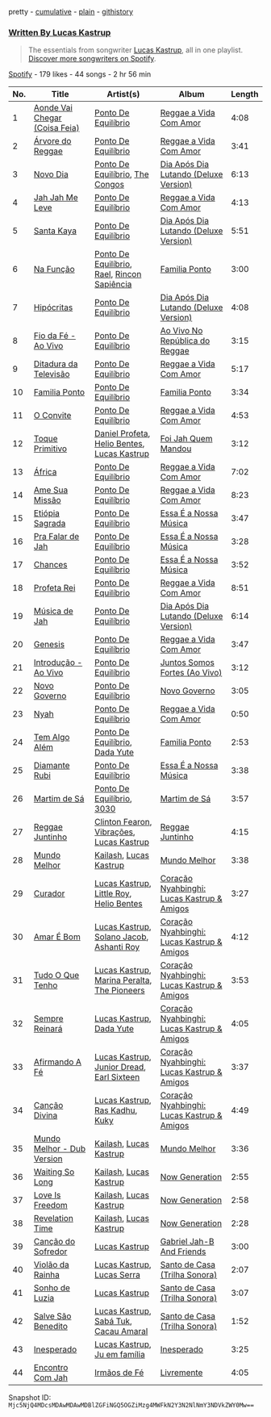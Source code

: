 pretty - [cumulative](/playlists/cumulative/37i9dQZF1EFFFC1lIRMlcB.md) - [plain](/playlists/plain/37i9dQZF1EFFFC1lIRMlcB) - [githistory](https://github.githistory.xyz/mackorone/spotify-playlist-archive/blob/main/playlists/plain/37i9dQZF1EFFFC1lIRMlcB)

### [Written By Lucas Kastrup](https://open.spotify.com/playlist/37i9dQZF1EFFFC1lIRMlcB)

> The essentials from songwriter <a href="https://artists.spotify.com/songwriter/2SvaUOnqS5LqjhwNsyWEJZ">Lucas Kastrup</a>, all in one playlist\. <a href="spotify:genre:0JQ5DAqbMKFSCjnQr8QZ3O">Discover more songwriters on Spotify</a>.

[Spotify](https://open.spotify.com/user/spotify) - 179 likes - 44 songs - 2 hr 56 min

| No. | Title | Artist(s) | Album | Length |
|---|---|---|---|---|
| 1 | [Aonde Vai Chegar \(Coisa Feia\)](https://open.spotify.com/track/6v9305hQPLCujklnSmHmrH) | [Ponto De Equilíbrio](https://open.spotify.com/artist/6crUnfFtxFx7u9OGE1AHZo) | [Reggae a Vida Com Amor](https://open.spotify.com/album/1kN0AUafpsAzU1C49361bA) | 4:08 |
| 2 | [Árvore do Reggae](https://open.spotify.com/track/6igGc7SDElL0VWsKwouG9J) | [Ponto De Equilíbrio](https://open.spotify.com/artist/6crUnfFtxFx7u9OGE1AHZo) | [Reggae a Vida Com Amor](https://open.spotify.com/album/1kN0AUafpsAzU1C49361bA) | 3:41 |
| 3 | [Novo Dia](https://open.spotify.com/track/5zhROXetl6dhshtjXUjo8C) | [Ponto De Equilíbrio](https://open.spotify.com/artist/6crUnfFtxFx7u9OGE1AHZo), [The Congos](https://open.spotify.com/artist/0nGxKkhmIzyu6bvuXrko1e) | [Dia Após Dia Lutando \(Deluxe Version\)](https://open.spotify.com/album/6YFmSe0LapWyAyyNJYLEln) | 6:13 |
| 4 | [Jah Jah Me Leve](https://open.spotify.com/track/4ypqT6MRc3FmLWJXQ7XGNZ) | [Ponto De Equilíbrio](https://open.spotify.com/artist/6crUnfFtxFx7u9OGE1AHZo) | [Reggae a Vida Com Amor](https://open.spotify.com/album/1kN0AUafpsAzU1C49361bA) | 4:13 |
| 5 | [Santa Kaya](https://open.spotify.com/track/05Ydmz1fD0Htr5DEGpvhD5) | [Ponto De Equilíbrio](https://open.spotify.com/artist/6crUnfFtxFx7u9OGE1AHZo) | [Dia Após Dia Lutando \(Deluxe Version\)](https://open.spotify.com/album/6YFmSe0LapWyAyyNJYLEln) | 5:51 |
| 6 | [Na Função](https://open.spotify.com/track/1Qc88QWBkD4Ot1nwSKhJNt) | [Ponto De Equilíbrio](https://open.spotify.com/artist/6crUnfFtxFx7u9OGE1AHZo), [Rael](https://open.spotify.com/artist/0GWNKI3VPEcJsOIEhUjmxd), [Rincon Sapiência](https://open.spotify.com/artist/6syQjkQSMIrzw5cFnNRheo) | [Familia Ponto](https://open.spotify.com/album/6geLZHAnVnFUiYErgxf4Qv) | 3:00 |
| 7 | [Hipócritas](https://open.spotify.com/track/0x12Va4JiO5Qjqcy3VCFn4) | [Ponto De Equilíbrio](https://open.spotify.com/artist/6crUnfFtxFx7u9OGE1AHZo) | [Dia Após Dia Lutando \(Deluxe Version\)](https://open.spotify.com/album/6YFmSe0LapWyAyyNJYLEln) | 4:08 |
| 8 | [Fio da Fé \- Ao Vivo](https://open.spotify.com/track/3FDJcbATfIrRFYVfGncD1Y) | [Ponto De Equilíbrio](https://open.spotify.com/artist/6crUnfFtxFx7u9OGE1AHZo) | [Ao Vivo No República do Reggae](https://open.spotify.com/album/2DuoPecCOczeOZQ7EXCdMQ) | 3:15 |
| 9 | [Ditadura da Televisão](https://open.spotify.com/track/3TXDNilo3IU4gCoIy2ER56) | [Ponto De Equilíbrio](https://open.spotify.com/artist/6crUnfFtxFx7u9OGE1AHZo) | [Reggae a Vida Com Amor](https://open.spotify.com/album/1kN0AUafpsAzU1C49361bA) | 5:17 |
| 10 | [Familia Ponto](https://open.spotify.com/track/47VbY3pygnNQ4Ed9vPTwAf) | [Ponto De Equilíbrio](https://open.spotify.com/artist/6crUnfFtxFx7u9OGE1AHZo) | [Familia Ponto](https://open.spotify.com/album/6geLZHAnVnFUiYErgxf4Qv) | 3:34 |
| 11 | [O Convite](https://open.spotify.com/track/2aRrL0YiXk89WWOwynYBMx) | [Ponto De Equilíbrio](https://open.spotify.com/artist/6crUnfFtxFx7u9OGE1AHZo) | [Reggae a Vida Com Amor](https://open.spotify.com/album/1kN0AUafpsAzU1C49361bA) | 4:53 |
| 12 | [Toque Primitivo](https://open.spotify.com/track/5V3hDjjDd11QQziHbjCT8i) | [Daniel Profeta](https://open.spotify.com/artist/5kzlekzE6BvBzIhRqgsB0w), [Helio Bentes](https://open.spotify.com/artist/0BIwZsx9BET2BstY2DRa9x), [Lucas Kastrup](https://open.spotify.com/artist/7ItyZEmbOX87GJTDlkEqDO) | [Foi Jah Quem Mandou](https://open.spotify.com/album/0PtuaNT0sysrBvZwY9ELvd) | 3:12 |
| 13 | [África](https://open.spotify.com/track/0G1ioXbnO6iGbw4BshL4sJ) | [Ponto De Equilíbrio](https://open.spotify.com/artist/6crUnfFtxFx7u9OGE1AHZo) | [Reggae a Vida Com Amor](https://open.spotify.com/album/1kN0AUafpsAzU1C49361bA) | 7:02 |
| 14 | [Ame Sua Missão](https://open.spotify.com/track/0jERDLXffwCjTU5Td5zIXK) | [Ponto De Equilíbrio](https://open.spotify.com/artist/6crUnfFtxFx7u9OGE1AHZo) | [Reggae a Vida Com Amor](https://open.spotify.com/album/1kN0AUafpsAzU1C49361bA) | 8:23 |
| 15 | [Etiópia Sagrada](https://open.spotify.com/track/58LQob3LvS84O03sloPqzY) | [Ponto De Equilíbrio](https://open.spotify.com/artist/6crUnfFtxFx7u9OGE1AHZo) | [Essa É a Nossa Música](https://open.spotify.com/album/2DHuVsqUAms5Mxa0qwtoVc) | 3:47 |
| 16 | [Pra Falar de Jah](https://open.spotify.com/track/66ZIPA8RrdV6y6GezWGDdR) | [Ponto De Equilíbrio](https://open.spotify.com/artist/6crUnfFtxFx7u9OGE1AHZo) | [Essa É a Nossa Música](https://open.spotify.com/album/2DHuVsqUAms5Mxa0qwtoVc) | 3:28 |
| 17 | [Chances](https://open.spotify.com/track/7wCmZoT43houmTEBitP5bJ) | [Ponto De Equilíbrio](https://open.spotify.com/artist/6crUnfFtxFx7u9OGE1AHZo) | [Essa É a Nossa Música](https://open.spotify.com/album/2DHuVsqUAms5Mxa0qwtoVc) | 3:52 |
| 18 | [Profeta Rei](https://open.spotify.com/track/301wtMedruaqRQELl0MKa2) | [Ponto De Equilíbrio](https://open.spotify.com/artist/6crUnfFtxFx7u9OGE1AHZo) | [Reggae a Vida Com Amor](https://open.spotify.com/album/1kN0AUafpsAzU1C49361bA) | 8:51 |
| 19 | [Música de Jah](https://open.spotify.com/track/1BCKW27GHBzcNxmNOOXcKL) | [Ponto De Equilíbrio](https://open.spotify.com/artist/6crUnfFtxFx7u9OGE1AHZo) | [Dia Após Dia Lutando \(Deluxe Version\)](https://open.spotify.com/album/6YFmSe0LapWyAyyNJYLEln) | 6:14 |
| 20 | [Genesis](https://open.spotify.com/track/1MwEVNDORoVWJDg6kRqWF3) | [Ponto De Equilíbrio](https://open.spotify.com/artist/6crUnfFtxFx7u9OGE1AHZo) | [Reggae a Vida Com Amor](https://open.spotify.com/album/1kN0AUafpsAzU1C49361bA) | 3:47 |
| 21 | [Introdução \- Ao Vivo](https://open.spotify.com/track/1YXw5eHJ7Q3VAYmZuWTjmv) | [Ponto De Equilíbrio](https://open.spotify.com/artist/6crUnfFtxFx7u9OGE1AHZo) | [Juntos Somos Fortes \(Ao Vivo\)](https://open.spotify.com/album/7ECKCoQYnQP3Rfqq9LQdsi) | 3:12 |
| 22 | [Novo Governo](https://open.spotify.com/track/2wZmUUAoCdLcr9SgMZ3RYF) | [Ponto De Equilíbrio](https://open.spotify.com/artist/6crUnfFtxFx7u9OGE1AHZo) | [Novo Governo](https://open.spotify.com/album/7ezdv3qMjcZOXIjrLDvKHG) | 3:05 |
| 23 | [Nyah](https://open.spotify.com/track/4RxYyH7ZGRPzoMUN1lyriz) | [Ponto De Equilíbrio](https://open.spotify.com/artist/6crUnfFtxFx7u9OGE1AHZo) | [Reggae a Vida Com Amor](https://open.spotify.com/album/1kN0AUafpsAzU1C49361bA) | 0:50 |
| 24 | [Tem Algo Além](https://open.spotify.com/track/0BiZdeyfiC7OCswgTCwRb2) | [Ponto De Equilíbrio](https://open.spotify.com/artist/6crUnfFtxFx7u9OGE1AHZo), [Dada Yute](https://open.spotify.com/artist/4mZqYlVhIZJnJtbF39kDjj) | [Familia Ponto](https://open.spotify.com/album/6geLZHAnVnFUiYErgxf4Qv) | 2:53 |
| 25 | [Diamante Rubi](https://open.spotify.com/track/3IA66NZnwvk2tNdAUKNToQ) | [Ponto De Equilíbrio](https://open.spotify.com/artist/6crUnfFtxFx7u9OGE1AHZo) | [Essa É a Nossa Música](https://open.spotify.com/album/2DHuVsqUAms5Mxa0qwtoVc) | 3:38 |
| 26 | [Martim de Sá](https://open.spotify.com/track/00UyeOFf1cfBE41C3JT6Yp) | [Ponto De Equilíbrio](https://open.spotify.com/artist/6crUnfFtxFx7u9OGE1AHZo), [3030](https://open.spotify.com/artist/3OHpci0ruhvaMv9F795LR5) | [Martim de Sá](https://open.spotify.com/album/778P3Kjrl77DxuhrJqDdo1) | 3:57 |
| 27 | [Reggae Juntinho](https://open.spotify.com/track/33Xp1gdWmJe7gIDePPvAbp) | [Clinton Fearon](https://open.spotify.com/artist/2mSiPzmzBCGS7p6tEuRuTd), [Vibrações](https://open.spotify.com/artist/7BVAEbZsvTJ5ZGH87anDtT), [Lucas Kastrup](https://open.spotify.com/artist/7ItyZEmbOX87GJTDlkEqDO) | [Reggae Juntinho](https://open.spotify.com/album/5XtVthzSIz5YRcjBusQ0TA) | 4:15 |
| 28 | [Mundo Melhor](https://open.spotify.com/track/0p22eZo9otCwJtqC7RLmc9) | [Kailash](https://open.spotify.com/artist/0g0QI0OyxvulGx6TZCRlU8), [Lucas Kastrup](https://open.spotify.com/artist/7ItyZEmbOX87GJTDlkEqDO) | [Mundo Melhor](https://open.spotify.com/album/6IQkiElPhDcMES5AjifUcM) | 3:38 |
| 29 | [Curador](https://open.spotify.com/track/3j0KxlP0MuRfvkiO4SoGM5) | [Lucas Kastrup](https://open.spotify.com/artist/7ItyZEmbOX87GJTDlkEqDO), [Little Roy](https://open.spotify.com/artist/2trprGWyY8Y0Gjd7OtfLdU), [Helio Bentes](https://open.spotify.com/artist/0BIwZsx9BET2BstY2DRa9x) | [Coração Nyahbinghi: Lucas Kastrup & Amigos](https://open.spotify.com/album/6aB2Q30eHDHe56ui1MmVxW) | 3:27 |
| 30 | [Amar É Bom](https://open.spotify.com/track/60QKV4AxI5xyrOiJLjdma8) | [Lucas Kastrup](https://open.spotify.com/artist/7ItyZEmbOX87GJTDlkEqDO), [Solano Jacob](https://open.spotify.com/artist/2Z5qm6vzoFzV2FfdDQ8kKm), [Ashanti Roy](https://open.spotify.com/artist/7BHabBDR7zhcb8EKxWOxkq) | [Coração Nyahbinghi: Lucas Kastrup & Amigos](https://open.spotify.com/album/6aB2Q30eHDHe56ui1MmVxW) | 4:12 |
| 31 | [Tudo O Que Tenho](https://open.spotify.com/track/1IZsek4rb8hjxy5BgwezfH) | [Lucas Kastrup](https://open.spotify.com/artist/7ItyZEmbOX87GJTDlkEqDO), [Marina Peralta](https://open.spotify.com/artist/5zL3IWBA5pdMvLUmj0Dq2O), [The Pioneers](https://open.spotify.com/artist/4CSqr95TKzLmNeClcDr219) | [Coração Nyahbinghi: Lucas Kastrup & Amigos](https://open.spotify.com/album/6aB2Q30eHDHe56ui1MmVxW) | 3:53 |
| 32 | [Sempre Reinará](https://open.spotify.com/track/3pG8OriC04peRKpzIvQJVv) | [Lucas Kastrup](https://open.spotify.com/artist/7ItyZEmbOX87GJTDlkEqDO), [Dada Yute](https://open.spotify.com/artist/4mZqYlVhIZJnJtbF39kDjj) | [Coração Nyahbinghi: Lucas Kastrup & Amigos](https://open.spotify.com/album/6aB2Q30eHDHe56ui1MmVxW) | 4:05 |
| 33 | [Afirmando A Fé](https://open.spotify.com/track/1SDOCpXl1riGf8dPN7D8X7) | [Lucas Kastrup](https://open.spotify.com/artist/7ItyZEmbOX87GJTDlkEqDO), [Junior Dread](https://open.spotify.com/artist/6nynI5RNNt5DJ9gB4jCRTb), [Earl Sixteen](https://open.spotify.com/artist/73TNAImtt021hntBpAxB4W) | [Coração Nyahbinghi: Lucas Kastrup & Amigos](https://open.spotify.com/album/6aB2Q30eHDHe56ui1MmVxW) | 3:37 |
| 34 | [Canção Divina](https://open.spotify.com/track/2uvW9vWoPDh8XkeTqxx0Oi) | [Lucas Kastrup](https://open.spotify.com/artist/7ItyZEmbOX87GJTDlkEqDO), [Ras Kadhu](https://open.spotify.com/artist/1gpXc70CKYH7STndSWqmog), [Kuky](https://open.spotify.com/artist/4ZWAuhfRl5jD14rKToEoor) | [Coração Nyahbinghi: Lucas Kastrup & Amigos](https://open.spotify.com/album/6aB2Q30eHDHe56ui1MmVxW) | 4:49 |
| 35 | [Mundo Melhor \- Dub Version](https://open.spotify.com/track/68v11S7cJx67YEnuPiQxpZ) | [Kailash](https://open.spotify.com/artist/0g0QI0OyxvulGx6TZCRlU8), [Lucas Kastrup](https://open.spotify.com/artist/7ItyZEmbOX87GJTDlkEqDO) | [Mundo Melhor](https://open.spotify.com/album/6IQkiElPhDcMES5AjifUcM) | 3:36 |
| 36 | [Waiting So Long](https://open.spotify.com/track/0cQr2Q73q9nTBOn0HguJFg) | [Kailash](https://open.spotify.com/artist/0g0QI0OyxvulGx6TZCRlU8), [Lucas Kastrup](https://open.spotify.com/artist/0M3bbKDlJTgoamzhhGcuEj) | [Now Generation](https://open.spotify.com/album/44c0hwLagKXQwphCoNvd4G) | 2:55 |
| 37 | [Love Is Freedom](https://open.spotify.com/track/6p9cYLrniQ4pAZ56OIhMyD) | [Kailash](https://open.spotify.com/artist/0g0QI0OyxvulGx6TZCRlU8), [Lucas Kastrup](https://open.spotify.com/artist/0M3bbKDlJTgoamzhhGcuEj) | [Now Generation](https://open.spotify.com/album/44c0hwLagKXQwphCoNvd4G) | 2:58 |
| 38 | [Revelation Time](https://open.spotify.com/track/0UE3tQRTgGM22VndcQ3BV1) | [Kailash](https://open.spotify.com/artist/0g0QI0OyxvulGx6TZCRlU8), [Lucas Kastrup](https://open.spotify.com/artist/0M3bbKDlJTgoamzhhGcuEj) | [Now Generation](https://open.spotify.com/album/44c0hwLagKXQwphCoNvd4G) | 2:28 |
| 39 | [Canção do Sofredor](https://open.spotify.com/track/32Oof8GtfJQpn2PI8Y4sxM) | [Lucas Kastrup](https://open.spotify.com/artist/7ItyZEmbOX87GJTDlkEqDO) | [Gabriel Jah\-B And Friends](https://open.spotify.com/album/3EMmKWD1sINexO2NCYfcTX) | 3:00 |
| 40 | [Violão da Rainha](https://open.spotify.com/track/7w9oTgr4s01YSHpgXJ0uJA) | [Lucas Kastrup](https://open.spotify.com/artist/7ItyZEmbOX87GJTDlkEqDO), [Lucas Serra](https://open.spotify.com/artist/6JeOxmsnOi9kNw12QuUUYL) | [Santo de Casa \(Trilha Sonora\)](https://open.spotify.com/album/7LATjbczxC3HbzhQV69bCC) | 2:07 |
| 41 | [Sonho de Luzia](https://open.spotify.com/track/3hHgIJsmwuQNxhvRuCe8QI) | [Lucas Kastrup](https://open.spotify.com/artist/7ItyZEmbOX87GJTDlkEqDO) | [Santo de Casa \(Trilha Sonora\)](https://open.spotify.com/album/7LATjbczxC3HbzhQV69bCC) | 3:07 |
| 42 | [Salve São Benedito](https://open.spotify.com/track/7ivINTbIxp8XYoKdn3fkcc) | [Lucas Kastrup](https://open.spotify.com/artist/7ItyZEmbOX87GJTDlkEqDO), [Sabá Tuk](https://open.spotify.com/artist/7D43g6cTKxRYi0XyB1hVWP), [Cacau Amaral](https://open.spotify.com/artist/1EaIuszbvSA8FHagJzeSPC) | [Santo de Casa \(Trilha Sonora\)](https://open.spotify.com/album/7LATjbczxC3HbzhQV69bCC) | 1:52 |
| 43 | [Inesperado](https://open.spotify.com/track/0eupIHRJZCM2EtZVEIjHil) | [Lucas Kastrup](https://open.spotify.com/artist/7ItyZEmbOX87GJTDlkEqDO), [Ju em família](https://open.spotify.com/artist/6pg8jD6EtfSM5XbIsPqqKq) | [Inesperado](https://open.spotify.com/album/7fjNn0pCODT14KoguYaxyN) | 3:25 |
| 44 | [Encontro Com Jah](https://open.spotify.com/track/2Y7sPLjrzRuhH9KZVN7TWP) | [Irmãos de Fé](https://open.spotify.com/artist/1aJjD4Hp0uNpbYujxCkeHu) | [Livremente](https://open.spotify.com/album/1oqVG1xM2CRF6YwwW23hXa) | 4:05 |

Snapshot ID: `Mjc5NjQ4MDcsMDAwMDAwMDBlZGFiNGQ5OGZiMzg4MWFkN2Y3N2NlNmY3NDVkZWY0Mw==`
